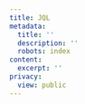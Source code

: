 ```yaml
---
title: JQL
metadata:
  title: ''
  description: ''
  robots: index
content:
  excerpt: ''
privacy:
  view: public
---
```


